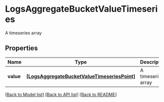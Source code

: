 # LogsAggregateBucketValueTimeseries

A timeseries array

## Properties

| Name      | Type                                                                                        | Description        | Notes |
| --------- | ------------------------------------------------------------------------------------------- | ------------------ | ----- |
| **value** | [**[LogsAggregateBucketValueTimeseriesPoint]**](LogsAggregateBucketValueTimeseriesPoint.md) | A timeseries array |

[[Back to Model list]](README.md#documentation-for-models) [[Back to API list]](README.md#documentation-for-api-endpoints) [[Back to README]](README.md)
